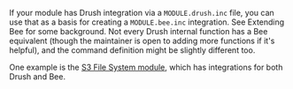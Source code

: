If your module has Drush integration via a `MODULE.drush.inc` file, you can use that as a basis for creating a `MODULE.bee.inc` integration. See Extending Bee for some background. Not every Drush internal function has a Bee equivalent (though the maintainer is open to adding more functions if it's helpful), and the command definition might be slightly different too.

One example is the [S3 File System module](https://github.com/backdrop-contrib/s3fs), which has integrations for both Drush and Bee.
